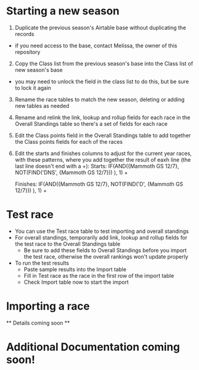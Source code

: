 # Starting a new season
1. Duplicate the previous season's Airtable base without duplicating the records
  * if you need access to the base, contact Melissa, the owner of this repository
2. Copy the Class list from the previous season's base into the Class list of new season's base
  * you may need to unlock the field in the class list to do this, but be sure to lock it again
3. Rename the race tables to match the new season, deleting or adding new tables as needed
4. Rename and relink the link, lookup and rollup fields for each race in the Overall Standings table so there's a set of fields for each race
5. Edit the Class points field in the Overall Standings table to add together the Class points fields for each of the races
6. Edit the starts and finishes columns to adjust for the current year races, with these patterns, where you add together the result of eaxh line (the last line doesn't end with a +):
    Starts:
    IF(AND({Mammoth GS 12/7}, 
       NOT(FIND('DNS', {Mammoth GS 12/7}))
     ), 1) +

    Finishes:
    IF(AND({Mammoth GS 12/7}, 
      NOT(FIND('D', {Mammoth GS 12/7}))
    ), 1) +

# Test race
- You can use the Test race table to test importing and overall standings
- For overall standings, temporarily add link, lookup and rollup fields for the test race to the Overall Standings table
  - Be sure to add these fields to Overall Standings before you import the test race, otherwise the overall rankings won't update properly
- To run the test results
  - Paste sample results into the Import table
  - Fill in Test race as the race in the first row of the import table
  - Check Import table now to start the import

# Importing a race
** Details coming soon **

# Additional Documentation coming soon!
